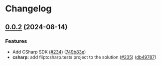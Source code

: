 # Changelog

## [0.0.2](https://github.com/flipt-io/flipt-server-sdks/compare/flipt-csharp-v0.0.1...flipt-csharp-v0.0.2) (2024-08-14)


### Features

* Add CSharp SDK ([#234](https://github.com/flipt-io/flipt-server-sdks/issues/234)) ([749b83e](https://github.com/flipt-io/flipt-server-sdks/commit/749b83e94399efa1b4f8cd0dc98cb0dcb27d21c9))
* **csharp:** add fliptcsharp.tests project to the solution ([#235](https://github.com/flipt-io/flipt-server-sdks/issues/235)) ([db49787](https://github.com/flipt-io/flipt-server-sdks/commit/db4978725dcff22c03f0a700dfba0e747b6aa1c1))
